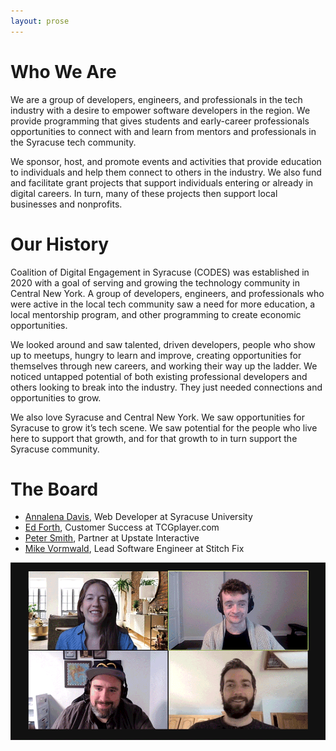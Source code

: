 ```yaml
---
layout: prose
---
```


# Who We Are

We are a group of developers, engineers, and professionals in the tech industry with a desire to empower software developers in the region. We provide programming that gives students and early-career professionals opportunities to connect with and learn from mentors and professionals in the Syracuse tech community. 

We sponsor, host, and promote events and activities that provide education to individuals and help them connect to others in the industry. We also fund and facilitate grant projects that support individuals entering or already in digital careers. In turn, many of these projects then support local businesses and nonprofits.

# Our History

Coalition of Digital Engagement in Syracuse (CODES) was established in 2020 with a goal of serving and growing the technology community in Central New York. A group of developers, engineers, and professionals who were active in the local tech community saw a need for more education, a local mentorship program, and other programming to create economic opportunities.

We looked around and saw talented, driven developers, people who show up to meetups, hungry to learn and improve, creating opportunities for themselves through new careers, and working their way up the ladder. We noticed untapped potential of both existing professional developers and others looking to break into the industry. They just needed connections and opportunities to grow.

We also love Syracuse and Central New York. We saw opportunities for Syracuse to grow it’s tech scene. We saw potential for the people who live here to support that growth, and for that growth to in turn support the Syracuse community.

# The Board

- [Annalena Davis](https://www.linkedin.com/in/annalena-davis/), Web Developer at Syracuse University
- [Ed Forth](https://www.linkedin.com/in/ed-forth-5988754b/), Customer Success at TCGplayer.com
- [Peter Smith](https://www.linkedin.com/in/peterbsmyth/), Partner at Upstate Interactive
- [Mike Vormwald](https://www.linkedin.com/in/mikevormwald/), Lead Software Engineer at Stitch Fix

![CODES Board](/assets/board2.gif)
